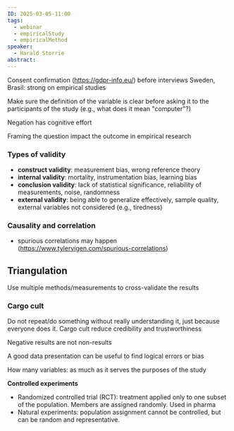 ```yaml
---
ID: 2025-03-05-11:00
tags:
  - webinar
  - empiricalStudy
  - empiricalMethod
speaker:
  - Harald Storrie
abstract:
---
```

Consent confirmation (https://gdpr-info.eu/) before interviews
Sweden, Brasil: strong on empirical studies

Make sure the definition of the variable is clear before asking it to the participants of the study (e.g., what does it mean "computer"?)

Negation has cognitive effort

Framing the question impact the outcome in empirical research

### Types of validity

 - **construct validity**: measurement bias, wrong reference theory
 - **internal validity**:  mortality, instrumentation bias, learning bias
 - **conclusion validity**: lack of statistical significance, reliability of measurements, noise, randomness
 - **external validity**: being able to generalize effectively, sample quality, external variables not considered (e.g., tiredness)

### Causality and correlation

- spurious correlations may happen (https://www.tylervigen.com/spurious-correlations)

## Triangulation

Use multiple methods/measurements to cross-validate the results

### Cargo cult

Do not repeat/do something without really understanding it, just because everyone does it. Cargo cult reduce credibility and trustworthiness


Negative results are not non-results

A good data presentation can be useful to find logical errors or bias

How many variables: as much as it serves the purposes of the study

**Controlled experiments**
- Randomized controlled trial (RCT): treatment applied only to one subset of the population. Members are assigned randomly. Used in pharma
- Natural experiments: population assignment cannot be controlled, but can be random and representative. 
